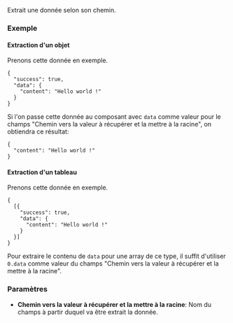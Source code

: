 Extrait une donnée selon son chemin.

### Exemple

#### Extraction d'un objet

Prenons cette donnée en exemple.

```
{
  "success": true,
  "data": {
    "content": "Hello world !"
  }
}
```
Si l'on passe cette donnée au composant avec `data` comme valeur pour le champs "Chemin vers la valeur à récupérer et la mettre à la racine", on obtiendra ce résultat:

```
{
  "content": "Hello world !"
}
```

#### Extraction d'un tableau

Prenons cette donnée en exemple.

```
{
  [{
    "success": true,
    "data": {
      "content": "Hello world !"
    }
  }]
}
```
Pour extraire le contenu de `data` pour une array de ce type, il suffit d'utiliser `0.data` comme valeur du champs "Chemin vers la valeur à récupérer et la mettre à la racine".

### Paramètres 

- **Chemin vers la valeur à récupérer et la mettre à la racine**: Nom du champs à partir duquel va être extrait la donnée.